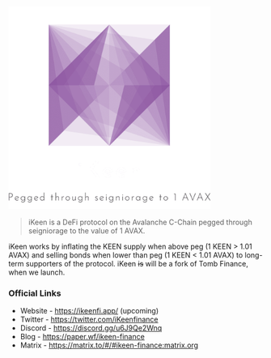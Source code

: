 <img src="./assets/logo_transparent_nomargin.png" alt="Welcome to iKeen" width="400"/>

> iKeen is a DeFi protocol on the Avalanche C-Chain pegged through seigniorage to the value of 1 AVAX.

iKeen works by inflating the KEEN supply when above peg (1 KEEN > 1.01 AVAX) and selling bonds when lower than peg (1 KEEN < 1.01 AVAX) to long-term supporters of the protocol. iKeen ~~is~~ will be a fork of Tomb Finance, when we launch.

### Official Links

- Website - https://ikeenfi.app/ (upcoming)
- Twitter - https://twitter.com/iKeenfinance
- Discord - https://discord.gg/u6J9Qe2Wnq
- Blog - https://paper.wf/ikeen-finance
- Matrix - https://matrix.to/#/#ikeen-finance:matrix.org
